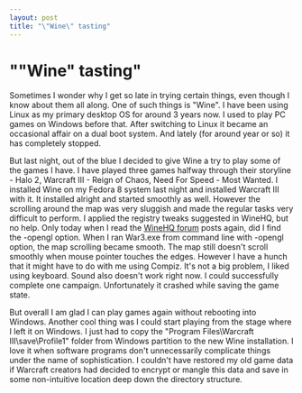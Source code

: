 ```yaml
---
layout: post
title: "\"Wine\" tasting"
---
```

"\"Wine\" tasting"
===
Sometimes I wonder why I get so late in trying certain things, even though I know about them all along. One of such things is "Wine". I have been using Linux as my primary desktop OS for around 3 years now. I used to play PC games on Windows before that. After switching to Linux it became an occasional affair on a dual boot system. And lately (for around year or so) it has completely stopped.  
  
But last night, out of the blue I decided to give Wine a try to play some of the games I have. I have played three games halfway through their storyline - Halo 2, Warcraft III - Reign of Chaos, Need For Speed - Most Wanted. I installed Wine on my Fedora 8 system last night and installed Warcraft III with it. It installed alright and started smoothly as well. However the scrolling around the map was very sluggish and made the regular tasks very difficult to perform. I applied the registry tweaks suggested in WineHQ, but no help. Only today when I read the [WineHQ forum][0] posts again, did I find the -opengl option. When I ran War3.exe from command line with -opengl option, the map scrolling became smooth. The map still doesn't scroll smoothly when mouse pointer touches the edges. However I have a hunch that it might have to do with me using Compiz. It's not a big problem, I liked using keyboard. Sound also doesn't work right now. I could successfully complete one campaign. Unfortunately it crashed while saving the game state.  
  
But overall I am glad I can play games again without rebooting into Windows. Another cool thing was I could start playing from the stage where I left it on Windows. I just had to copy the "Program Files\\Warcraft III\\save\\Profile1" folder from Windows partition to the new Wine installation. I love it when software programs don't unnecessarily complicate things under the name of sophistication. I couldn't have restored my old game data if Warcraft creators had decided to encrypt or mangle this data and save in some non-intuitive location deep down the directory structure.

[0]: http://appdb.winehq.org/objectManager.php?sClass=version&iId=1177
